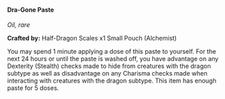 #### Dra-Gone Paste
_Oil, rare_

**Crafted by:** Half-Dragon Scales x1 Small Pouch (Alchemist)

You may spend 1 minute applying a dose of this paste to yourself. For the next 24 hours or until the paste is washed off, you have advantage on any Dexterity (Stealth) checks made to hide from creatures with the dragon subtype as well as disadvantage on any Charisma checks made when interacting with creatures with the dragon subtype. This item has enough paste for 5 doses.